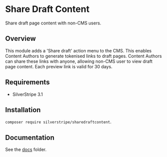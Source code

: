 # Share Draft Content

Share draft page content with non-CMS users.

## Overview

This module adds a 'Share draft' action menu to the CMS. This enables Content Authors to generate tokenised links to draft pages. Content Authors can share these links with anyone, allowing non-CMS user to view draft page content. Each preview link is valid for 30 days.

## Requirements

- SilverStripe 3.1

## Installation

`composer require silverstripe/sharedraftcontent`.

## Documentation

See the [docs](docs/) folder.
